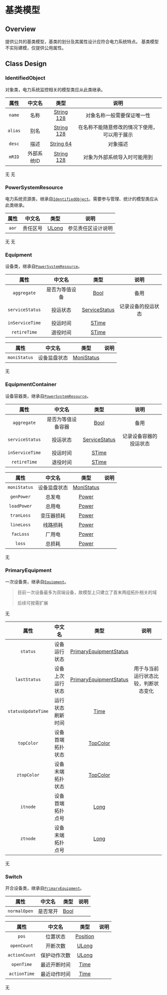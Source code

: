 # 基类模型

## Overview

提供公共的基类模型，基类的划分及其属性设计应符合电力系统特点。
基类模型不实际建模，仅提供公用属性。

## Class Design

### IdentifiedObject

对象类，电力系统监控相关的模型类应从此类继承。

<tabs>
    <tab title="维护分区">

| **属性**  | **中文名** |                   **类型**                    |         **说明**         |
|:-------:|:-------:|:-------------------------------------------:|:----------------------:|
| `name`  |   名称    | [String 128](Base-Attribute-Type.md#string) |     对象名称一般需要保证唯一性      |
| `alias` |   别名    | [String 128](Base-Attribute-Type.md#string) | 在名称不能随意修改的情况下使用，可以用于展示 |
| `desc`  |   描述    | [String 64](Base-Attribute-Type.md#string)  |          对象描述          |
| `mRID`  | 外部系统ID  | [String 128](Base-Attribute-Type.md#string) |     对象为外部系统导入时可能用到     |

</tab>
<tab title="同步分区">
无
</tab>
<tab title="索引分区">
无
</tab>

</tabs>

### PowerSystemResource

电力系统资源类，继承自[`IdentifiedObject`](#identifiedobject)。需要参与管理、统计的模型类应从此类继承。


<tabs>
    <tab title="维护分区">

| **属性** | **中文名** |                **类型**                 |  **说明**   |
|:------:|:-------:|:-------------------------------------:|:---------:|
| `aor`  |  责任区号   | [ULong](Base-Attribute-Type.md#ulong) | 参见责任区设计说明 |

</tab>
<tab title="同步分区">
无
</tab>
<tab title="索引分区">
无
</tab>

</tabs>

### Equipment

设备类，继承自[`PowerSystemResource`](#powersystemresource)。

<tabs>
    <tab title="维护分区">

|     **属性**      | **中文名** |                   **类型**                    |  **说明**   |
|:---------------:|:-------:|:-------------------------------------------:|:---------:|
|   `aggregate`   | 是否为等值设备 |     [Bool](Base-Attribute-Type.md#bool)     |    备用     |
| `serviceStatus` |  投运状态   | [ServiceStatus](Enum-Type.md#servicestatus) | 记录设备的投运状态 |
| `inServiceTime` |  投运时间   |    [STime](Base-Attribute-Type.md#stime)    |           |
|  `retireTime`   |  退役时间   |    [STime](Base-Attribute-Type.md#stime)    |           |

</tab>
<tab title="同步分区">

|    **属性**    | **中文名** |                      **类型**                       | **说明** |
|:------------:|:-------:|:-------------------------------------------------:|:------:|
| `moniStatus` | 设备监盘状态  | [MoniStatus](Self-defined-Bit-Type.md#monistatus) |        |

</tab>
<tab title="索引分区">
无
</tab>

</tabs>

### EquipmentContainer

设备容器类，继承自[`PowerSystemResource`](#powersystemresource)。

<tabs>
    <tab title="维护分区">

|     **属性**      |  **中文名**  |                   **类型**                    |   **说明**    |
|:---------------:|:---------:|:-------------------------------------------:|:-----------:|
|   `aggregate`   | 是否为等值设备容器 |     [Bool](Base-Attribute-Type.md#bool)     |     备用      |
| `serviceStatus` |   投运状态    | [ServiceStatus](Enum-Type.md#servicestatus) | 记录设备容器的投运状态 |
| `inServiceTime` |   投运时间    |    [STime](Base-Attribute-Type.md#stime)    |             |
|  `retireTime`   |   退役时间    |    [STime](Base-Attribute-Type.md#stime)    |             |

</tab>
<tab title="同步分区">

|    **属性**    | **中文名** |                      **类型**                       | **说明** |
|:------------:|:-------:|:-------------------------------------------------:|:------:|
| `moniStatus` | 设备监盘状态  | [MoniStatus](Self-defined-Bit-Type.md#monistatus) |        |
|  `genPower`  |   总发电   |    [Power](Self-defined-Struct-Type.md#power)     |        |
| `loadPower`  |   总用电   |    [Power](Self-defined-Struct-Type.md#power)     |        |
|  `tranLoss`  |  变压器损耗  |    [Power](Self-defined-Struct-Type.md#power)     |        |
|  `lineLoss`  |  线路损耗   |    [Power](Self-defined-Struct-Type.md#power)     |        |
|  `facLoss`   |   厂用电   |    [Power](Self-defined-Struct-Type.md#power)     |        |
|    `loss`    |   总损耗   |    [Power](Self-defined-Struct-Type.md#power)     |        |

</tab>
<tab title="索引分区">
无
</tab>

</tabs>

### PrimaryEquipment

一次设备类，继承自[`Equipment`](#equipment)。

> 目前一次设备最多为双端设备，故模型上只建立了首末两组拓扑相关的域
>
> 后续可按需扩展

<tabs>
    <tab title="维护分区">
无
</tab>
<tab title="同步分区">

|       **属性**       | **中文名**  |                                  **类型**                                   |       **说明**       |
|:------------------:|:--------:|:-------------------------------------------------------------------------:|:------------------:|
|      `status`      |  设备运行状态  | [PrimaryEquipmentStatus](Self-defined-Bit-Type.md#primaryequipmentstatus) |                    |
|    `lastStatus`    | 设备上次运行状态 | [PrimaryEquipmentStatus](Self-defined-Bit-Type.md#primaryequipmentstatus) | 用于与当前运行状态比较，判断状态变化 |
| `statusUpdateTime` | 运行状态刷新时间 |                    [Time](Base-Attribute-Type.md#time)                    |                    |
|     `topColor`     | 设备首端拓扑状态 |               [TopColor](Self-defined-Bit-Type.md#topcolor)               |                    |
|    `ztopColor`     | 设备末端拓扑状态 |               [TopColor](Self-defined-Bit-Type.md#topcolor)               |                    |
|      `itnode`      | 设备首端拓扑点号 |                    [Long](Base-Attribute-Type.md#long)                    |                    |
|      `ztnode`      | 设备末端拓扑点号 |                    [Long](Base-Attribute-Type.md#long)                    |                    |

</tab>
<tab title="索引分区">
无
</tab>

</tabs>

### Switch

开合设备类，继承自[`PrimaryEquipment`](#primaryequipment)。

<tabs>
    <tab title="维护分区">

|    **属性**    | **中文名** |               **类型**                | **说明** |
|:------------:|:-------:|:-----------------------------------:|:------:|
| `normalOpen` |  是否常开   | [Bool](Base-Attribute-Type.md#bool) |        |

</tab>
<tab title="同步分区">

|    **属性**     | **中文名** |                    **类型**                     | **说明** |
|:-------------:|:-------:|:---------------------------------------------:|:------:|
|     `pos`     |  位置状态   | [Position](Self-defined-Bit-Type.md#position) |        |
|  `openCount`  |  开断次数   |     [ULong](Base-Attribute-Type.md#ulong)     |        |
| `actionCount` | 保护动作次数  |     [ULong](Base-Attribute-Type.md#ulong)     |        |
|  `openTime`   | 最近开断时间  |      [Time](Base-Attribute-Type.md#time)      |        |
| `actionTime`  | 最近动作时间  |      [Time](Base-Attribute-Type.md#time)      |        |

</tab>
<tab title="索引分区">
无
</tab>

</tabs>
